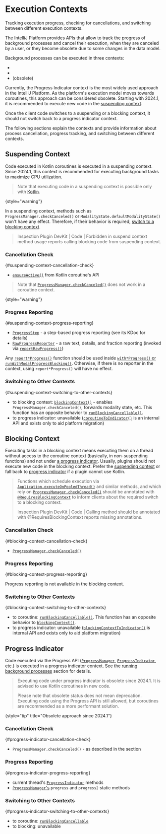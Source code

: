 <!-- Copyright 2000-2024 JetBrains s.r.o. and contributors. Use of this source code is governed by the Apache 2.0 license. -->

# Execution Contexts
<primary-label ref="2024.1"/>

<link-summary>Tracking execution progress, checking for cancellations, and switching between different execution contexts.</link-summary>

<include from="coroutines_snippets.md" element-id="learnCoroutines"/>

The IntelliJ Platform provides APIs that allow to track the progress of background processes and cancel their execution, when they are canceled by a user, or they become obsolete due to some changes in the data model.

Background processes can be executed in three contexts:
- [](#suspending-context)
- [](#blocking-context)
- [](#progress-indicator) (obsolete)

Currently, the Progress Indicator context is the most widely used approach in the IntelliJ Platform.
As the platform's execution model moves towards coroutines, this approach can be considered obsolete.
Starting with 2024.1, it is recommended to execute new code in the [suspending context](#suspending-context).

Once the client code switches to a suspending or a blocking context, it should not switch back to a progress indicator context.

The following sections explain the contexts and provide information about process cancellation, progress tracking, and switching between different contexts.

## Suspending Context

Code executed in Kotlin coroutines is executed in a suspending context.
Since 2024.1, this context is recommended for executing background tasks to maximize CPU utilization.

> Note that executing code in a suspending context is possible only with [Kotlin](using_kotlin.md).
>
{style="warning"}

In a suspending context, methods such as `ProgressManager.checkCanceled()` or `ModalityState.defaultModalityState()` won't have any effect.
Therefore, if their behavior is required, [switch to a blocking context](#suspending-context-switching-to-other-contexts).

> Inspection <control>Plugin DevKit | Code | Forbidden in suspend context method usage</control> reports calling blocking code from suspending context.

### Cancellation Check
{#suspending-context-cancellation-check}

- [`ensureActive()`](https://kotlinlang.org/api/kotlinx.coroutines/kotlinx-coroutines-core/kotlinx.coroutines/ensure-active.html) from Kotlin coroutine's API

> Note that [`ProgressManager.checkCanceled()`](%gh-ic%/platform/core-api/src/com/intellij/openapi/progress/ProgressManager.java) does not work in a coroutine context.
>
{style="warning"}

### Progress Reporting
{#suspending-context-progress-reporting}

- [`ProgressStep`](%gh-ic%/platform/util/progress/src/impl/ProgressStep.kt) - a step-based progress reporting (see its KDoc for details)
- [`RawProgressReporter`](%gh-ic%/platform/util/progress/src/RawProgressReporter.kt) - a raw text, details, and fraction reporting (invoked via [`reportRawProgress()`](%gh-ic%/platform/util/progress/src/steps.kt))

Any [`report*Progress()`](%gh-ic%/platform/util/progress/src/steps.kt) function should be used inside [`with*Progress()` or `runWithModalProgressBlocking()`](%gh-ic%/platform/ide/progress/src/tasks.kt).
Otherwise, if there is no reporter in the context, using `report*Progress()` will have no effect.

### Switching to Other Contexts
{#suspending-context-switching-to-other-contexts}

- to blocking context: [`blockingContext()`](%gh-ic%/platform/core-api/src/com/intellij/openapi/progress/coroutines.kt) - enables `ProgressManager.checkCanceled()`, forwards modality state, etc. This function has an opposite behavior to [`runBlockingCancellable()`](#blocking-context-switching-to-other-contexts).
- to progress indicator: unavailable ([`coroutineToIndicator()`](%gh-ic%/platform/core-api/src/com/intellij/openapi/progress/coroutines.kt) is an internal API and exists only to aid platform migration)

## Blocking Context

Executing tasks in a blocking context means executing them on a thread without access to the coroutine context (basically, in non-suspending functions) and not under [a progress indicator](#progress-indicator).
Usually, plugins should not execute new code in the blocking context.
Prefer the [suspending context](#suspending-context) or fall back to [progress indicator](#progress-indicator) if a plugin cannot use Kotlin.

> Functions which schedule execution via [`Application.executeOnPooledThread()`](%gh-ic%/platform/core-api/src/com/intellij/openapi/application/Application.java)
> and similar methods, and which rely on [`ProgressManager.checkCanceled()`](%gh-ic%/platform/core-api/src/com/intellij/openapi/progress/ProgressManager.java)
> should be annotated with [`@RequiresBlockingContext`](%gh-ic%/platform/core-api/src/com/intellij/util/concurrency/annotations/RequiresBlockingContext.java)
> to inform clients about the required switch to a blocking context.
>
> Inspection <control>Plugin DevKit | Code | Calling method should be annotated with @RequiresBlockingContext</control> reports missing annotations.

### Cancellation Check
{#blocking-context-cancellation-check}

- [`ProgressManager.checkCanceled()`](%gh-ic%/platform/core-api/src/com/intellij/openapi/progress/ProgressManager.java)

### Progress Reporting
{#blocking-context-progress-reporting}

Progress reporting is not available in the blocking context.

### Switching to Other Contexts
{#blocking-context-switching-to-other-contexts}

- to coroutine: [`runBlockingCancellable()`](%gh-ic%/platform/core-api/src/com/intellij/openapi/progress/coroutines.kt). This function has an opposite behavior to [`blockingContext()`](#suspending-context-switching-to-other-contexts).
- to progress indicator: unavailable ([`blockingContextToIndicator()`](%gh-ic%/platform/core-api/src/com/intellij/openapi/progress/coroutines.kt) is internal API and exists only to aid platform migration)

## Progress Indicator

Code executed via the Progress API
([`ProgressManager`](%gh-ic%/platform/core-api/src/com/intellij/openapi/progress/ProgressManager.java),
[`ProgressIndicator`](%gh-ic%/platform/core-api/src/com/intellij/openapi/progress/ProgressIndicator.java), etc.)
is executed in a progress indicator context.
See the [running background processes](general_threading_rules.md#background-processes-and-processcanceledexception) section for details.

> Executing code under progress indicator is obsolete since 2024.1.
> It is advised to use Kotlin coroutines in new code.
>
> Please note that obsolete status does not mean deprecation.
> Executing code using the Progress API is still allowed, but coroutines are recommended as a more performant solution.
>
{style="tip" title="Obsolete approach since 2024.1"}

### Cancellation Check
{#progress-indicator-cancellation-check}

- `ProgressManager.checkCanceled()` - as described in the [](general_threading_rules.md#background-processes-and-processcanceledexception) section

### Progress Reporting
{#progress-indicator-progress-reporting}

- current thread's [`ProgressIndicator`](%gh-ic%/platform/core-api/src/com/intellij/openapi/progress/ProgressIndicator.java) methods
- [`ProgressManager`'s](%gh-ic%/platform/core-api/src/com/intellij/openapi/progress/ProgressManager.java) `progress` and `progress2` static methods

### Switching to Other Contexts
{#progress-indicator-switching-to-other-contexts}

- to coroutine: [`runBlockingCancellable`](%gh-ic%/platform/core-api/src/com/intellij/openapi/progress/coroutines.kt)
- to blocking: unavailable

<include from="snippets.md" element-id="missingContent"/>
